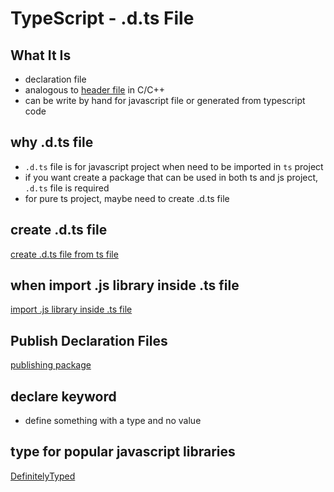 # TypeScript - .d.ts File


## What It Is

- declaration file
- analogous to [header file](c++-header-file.md) in C/C++
- can be write by hand for javascript file or generated from typescript code

## why .d.ts file

- `.d.ts` file is for javascript project when need to be imported in `ts` project
- if you want create a package that can be used in both ts and js project, `.d.ts` file is required
- for pure ts project, maybe need to create .d.ts file

## create .d.ts file

[create .d.ts file from ts file](typescript-create-d-ts-file.md)

## when import .js library inside .ts file

[import .js library inside .ts file](typescript-import-js-in-ts.md)

## Publish Declaration Files

[publishing package](typescript-publishing-d-ts-file.md)

## declare keyword

- define something with a type and no value

## type for popular javascript libraries

[DefinitelyTyped](https://github.com/DefinitelyTyped/DefinitelyTyped)


